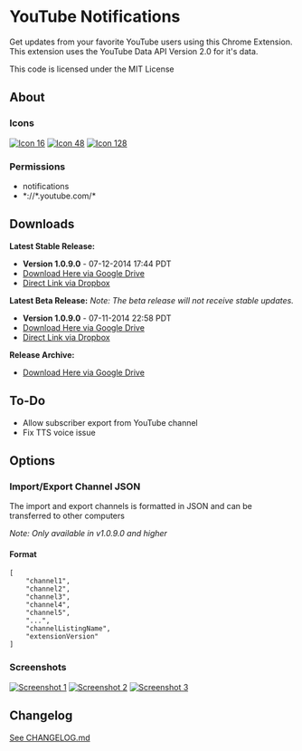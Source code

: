 # YouTube Notifications #

Get updates from your favorite YouTube users using this Chrome Extension. This extension uses the YouTube Data API Version 2.0 for it's data.

This code is licensed under the MIT License

## About

### Icons
[![Icon 16](https://raw.githubusercontent.com/Wassup789/Youtube-Notifications/master/img/16.png)](https://raw.githubusercontent.com/Wassup789/Youtube-Notifications/master/img/16.png)
[![Icon 48](https://raw.githubusercontent.com/Wassup789/Youtube-Notifications/master/img/48.png)](https://raw.githubusercontent.com/Wassup789/Youtube-Notifications/master/img/48.png)
[![Icon 128](https://raw.githubusercontent.com/Wassup789/Youtube-Notifications/master/img/128.png)](https://raw.githubusercontent.com/Wassup789/Youtube-Notifications/master/img/128.png)

### Permissions
 - notifications
 - \*://\*.youtube.com/\*

## Downloads


**Latest Stable Release:**

 - **Version 1.0.9.0** - 07-12-2014 17:44 PDT
 - [Download Here via Google Drive][Dld_Latest_GD]
 - [Direct Link via Dropbox][Dld_Latest_DB]

**Latest Beta Release:**
*Note: The beta release will not receive stable updates.*

 - **Version 1.0.9.0** -  07-11-2014 22:58 PDT
 - [Download Here via Google Drive][Dld_Beta_GD]
 - [Direct Link via Dropbox][Dld_Beta_DB]

**Release Archive:**

 - [Download Here via Google Drive][Dld_Archive]

## To-Do
 * Allow subscriber export from YouTube channel
 * Fix TTS voice issue

## Options

### Import/Export Channel JSON
The import and export channels is formatted in JSON and can be transferred to other computers

*Note: Only available in v1.0.9.0 and higher*

#### Format
```
[
    "channel1",
    "channel2",
    "channel3",
    "channel4",
    "channel5",
    "...",
    "channelListingName",
    "extensionVersion"
]
```

### Screenshots
[![Screenshot 1](http://i.imgur.com/iwlq9vA.png)](http://i.imgur.com/iwlq9vA.png)
[![Screenshot 2](http://i.imgur.com/0E0QeA8.png)](http://i.imgur.com/0E0QeA8.png)
[![Screenshot 3](http://i.imgur.com/H08EfDR.png)](http://i.imgur.com/H08EfDR.png)

## Changelog
[See CHANGELOG.md][CLog.md]


  [Dld_Latest_GD]: https://drive.google.com/file/d/0B_WfQfUn7IradkVqWnZUbU5GZUE/edit?usp=sharing
  [Dld_Latest_DB]: https://dl.dropboxusercontent.com/u/14210090/Youtube%20Notifications/Youtube_Notifications_v1.0.9.0.crx
  [Dld_Beta_GD]: https://drive.google.com/file/d/0B_WfQfUn7IraaWl2UXlhbFYyS3c/edit?usp=sharing
  [Dld_Beta_DB]: https://dl.dropboxusercontent.com/u/14210090/Youtube%20Notifications/beta/Youtube_Notifications_v1.0.9.0_beta.crx
  [Dld_Archive]: https://drive.google.com/folderview?id=0B_WfQfUn7IracnBjX205T3V6NlE&usp=sharing
  
  [CLog.md]: https://github.com/Wassup789/Youtube-Notifications/blob/master/CHANGELOG.md
